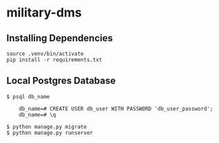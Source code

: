# military-dms

## Installing Dependencies
```virtualenv --python=<path/to/python/3.7.4> .venv
source .venv/bin/activate
pip install -r requirements.txt
```

## Local Postgres Database
```$ createdb db_name
$ psql db_name

    db_name=# CREATE USER db_user WITH PASSWORD 'db_user_password';
    db_name=# \q
    
$ python manage.py migrate
$ python manage.py runserver
```
